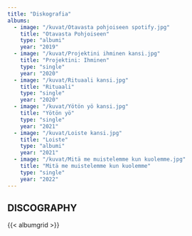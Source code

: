 ```yaml
---
title: "Diskografia"
albums:
  - image: "/kuvat/Otavasta pohjoiseen spotify.jpg"
    title: "Otavasta Pohjoiseen"
    type: "albumi"
    year: "2019"
  - image: "/kuvat/Projektini ihminen kansi.jpg"
    title: "Projektini: Ihminen"
    type: "single"
    year: "2020"
  - image: "/kuvat/Rituaali kansi.jpg"
    title: "Rituaali"
    type: "single"
    year: "2020"
  - image: "/kuvat/Yötön yö kansi.jpg"
    title: "Yötön yö"
    type: "single"
    year: "2021"
  - image: "/kuvat/Loiste kansi.jpg"
    title: "Loiste"
    type: "albumi"
    year: "2021"
  - image: "/kuvat/Mitä me muistelemme kun kuolemme.jpg"
    title: "Mitä me muistelemme kun kuolemme"
    type: "single"
    year: "2022"
---
```


## DISCOGRAPHY

{{< albumgrid >}}

<!--
{{< figure src="/kuvat/Otavasta pohjoiseen spotify.jpg"  >}}
> Otavasta Pohjoiseen (albumi, 2019)

{{< figure src="/kuvat/Projektini ihminen kansi.jpg"  >}}
> Projektini: Ihminen (single, 2020)

{{< figure src="/kuvat/Rituaali kansi.jpg"  >}}
> Rituaali (single, 2020)

{{< figure src="/kuvat/Yötön yö kansi.jpg"  >}}
> Yötön yö (single, 2021)

{{< figure src="/kuvat/Loiste kansi.jpg"  >}}
> Loiste (albumi, 2021)

{{< figure src="/kuvat/Mitä me muistelemme kun kuolemme.jpg"  >}}
> Mitä me muistelemme kun kuolemme (single, 2022)
-->
